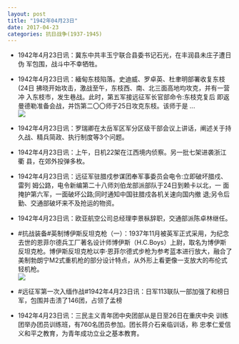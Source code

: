 ```yaml
---
layout: post
title: "1942年04月23日"
date: 2017-04-23
categories: 抗日战争(1937-1945)
---
```


<meta name="referrer" content="no-referrer" />

- 1942年4月23日讯：冀东中共丰玉宁联合县委书记石光，在丰润县未庄子遭日伪 军包围，战斗中不幸牺牲。 

- 1942年4月23日讯：緬甸东枝陷落。史迪威、罗卓英、杜聿明部署收复东枝(24日 拂晓开始攻击，激战至午，东枝西、南、北三面高地均攻克，并有一营冲 入东枝市，发生巷战。此时，第五军接远征军长官部命令:东枝克复后 即返曼德勒准备会战，并饬第二〇〇师于25日攻克东枝。该师于是 ... <br/><img src="https://wx2.sinaimg.cn/large/aca367d8ly1fewroe6gt6j20c8090t8r.jpg" />

- 1942年4月23日讯：罗瑞卿在太岳军区军分区级干部会议上讲话，阐述关于持久战、精兵简政、执行制度等3个问题。 

- 1942年4月23日讯：上午，日机22架在江西境内侦察。另一批七架进袭浙江衢 县，在郊外投弹多枚。 

- 1942年4月23日讯：远征军驻腊戍参谋团奉军事委员会电令:立即破坏腊戍、雷列 姆公路，电令新编第二十八师刘伯龙部派部队于24日到赖卡以北，一 面掩护第六军，一面破坏公路;同时通知中国驻腊戍各机关速向国内撤 退;另令后勤、交通部破坏来不及抢运的物资。 

- 1942年4月23日讯：欧亚航空公司总经理李景枞辞职，交通部派陈卓林继任。 

- #抗战装备#英制博伊斯反坦克枪（一）：1937年11月被英军正式采用，为纪念去世的恩菲尔德兵工厂著名设计师博伊斯（H.C.Boys）上尉，取名为博伊斯反坦克枪。博伊斯反坦克枪以李·恩菲尔德式步枪为参考蓝本进行放大，融合了美制勃朗宁M2式重机枪的部分设计特点，从外形上看更像一支放大的布伦式轻机枪。 <br/><img src="https://wx1.sinaimg.cn/large/aca367d8ly1fewdt5qf52j20go0kc41s.jpg" />

- #远征军第一次入缅作战#1942年4月23日讯：日军113联队一部加强了和榜日军，包围并击溃了146团，占领了孟榜 

- 1942年4月23日讯：三民主义青年团中央团部从是日至26日在重庆中央 训练团举办团员训练班，有760名团员参加。团长蒋介石亲临训话，称 忠孝仁爱信义和平之教育，为青年成功立业之基本教育。 

